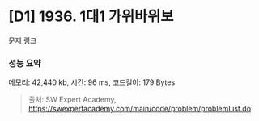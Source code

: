 # [D1] 1936. 1대1 가위바위보

[문제 링크](https://swexpertacademy.com/main/code/problem/problemDetail.do?problemLevel=1&contestProbId=AV5PjKXKALcDFAUq&categoryId=AV5PjKXKALcDFAUq&categoryType=CODE&problemTitle=&orderBy=FIRST_REG_DATETIME&selectCodeLang=ALL&select-1=1&pageSize=10&pageIndex=2) 

### 성능 요약

메모리: 42,440 kb, 시간: 96 ms, 코드길이: 179 Bytes



> 출처: SW Expert Academy, https://swexpertacademy.com/main/code/problem/problemList.do
